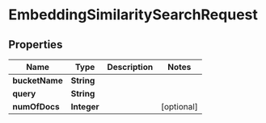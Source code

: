 

# EmbeddingSimilaritySearchRequest


## Properties

| Name | Type | Description | Notes |
|------------ | ------------- | ------------- | -------------|
|**bucketName** | **String** |  |  |
|**query** | **String** |  |  |
|**numOfDocs** | **Integer** |  |  [optional] |



